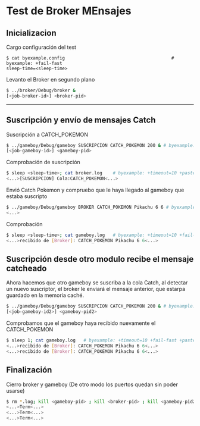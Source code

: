# Test de Broker MEnsajes

## Inicializacion

Cargo configuración del test

```shell
$ cat byexample.config                                        # byexample: +fail-fast
sleep-time=<sleep-time>
```

Levanto el Broker en segundo plano

```bash
$ ../broker/Debug/broker &
[<job-broker-id>] <broker-pid>
```

- - - - - - - - - - - - -

## Suscripción y envío de mensajes Catch

Suscripción a CATCH_POKEMON

```  bash
$ ../gameboy/Debug/gameboy SUSCRIPCION CATCH_POKEMON 200 & # byexample: +timeout=100 +fail-fast +paste
[<job-gameboy-id>] <gameboy-pid>
```

Comprobación de suscripción

```bash
$ sleep <sleep-time>; cat broker.log    # byexample: +timeout=10 +paste
<...>[SUSCRIPCION] Cola:CATCH_POKEMON<...>
```

Envió Catch Pokemon y compruebo que le haya llegado al gameboy que estaba suscripto

```  bash
$ ../gameboy/Debug/gameboy BROKER CATCH_POKEMON Pikachu 6 6 # byexample: +timeout=10 +fail-fast
<...>
```

Comprobación

```bash
$ sleep <sleep-time>; cat gameboy.log   # byexample: +timeout=10 +fail-fast +paste
<...>recibido de [Broker]: CATCH_POKEMON Pikachu 6 6<...>
```

## Suscripción desde otro modulo recibe el mensaje catcheado

Ahora hacemos que otro gameboy se suscriba a la cola Catch, al detectar un nuevo suscriptor, el broker le enviará el mensaje anterior, que estarpa guardado en la memoria caché.

```  bash
$ ../gameboy/Debug/gameboy SUSCRIPCION CATCH_POKEMON 200 & # byexample: +timeout=100 +fail-fast +paste
[<job-gameboy-id2>] <gameboy-pid2>
```

Comprobamos que el gameboy haya recibido nuevamente el CATCH_POKEMON

```bash
$ sleep 1; cat gameboy.log   # byexample: +timeout=10 +fail-fast +paste
<...>recibido de [Broker]: CATCH_POKEMON Pikachu 6 6<...>
<...>recibido de [Broker]: CATCH_POKEMON Pikachu 6 6<...>
```

## Finalización

Cierro broker y gameboy (De otro modo los puertos quedan sin poder usarse)

```bash
$ rm *.log; kill <gameboy-pid> ; kill <broker-pid> ; kill <gameboy-pid2> ; sleep <sleep-time>     # byexample: +timeout=20 +norm-ws +paste -skip
<...>Term<...>
<...>Term<...>
<...>Term<...>
```
